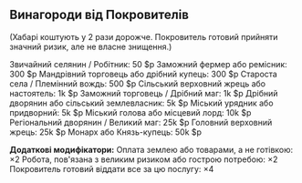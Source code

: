 ## Винагороди від Покровителів
(Хабарі коштують у 2 рази дорожче. Покровитель готовий прийняти значний ризик, але не власне знищення.)

Звичайний селянин / Робітник: 50 $p
Заможний фермер або ремісник: 300 $p
Мандрівний торговець або дрібний купець: 300 $p
Староста села / Племінний вождь: 500 $p
Сільський верховний жрець або настоятель: 1k $p
Заможний торговець / Дрібний маг: 1k $p
Дрібний дворянин або сільський землевласник: 5k $p
Міський урядник або придворний: 5k $p
Міський голова або місцевий лорд: 10k $p
Регіональний дворянин / Великий маг: 25k $p
Головний верховний жрець: 25k $p
Монарх або Князь-купець: 50k $p

**Додаткові модифікатори:**
Оплата землею або товарами, а не готівкою: ×2
Робота, пов'язана з великим ризиком або гострою потребою: ×2
Покровитель готовий віддати все за цю послугу: ×4